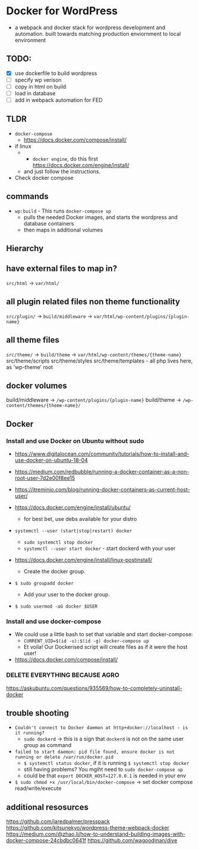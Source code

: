 # Docker for WordPress
- a webpack and docker stack for wordpress development and automation. built towards 
  matching production enviornment to local environment

## TODO:
- [x] use dockerfile to build wordpress
- [ ] specify wp verison
- [ ] copy in html on build
- [ ] load in database
- [ ] add in webpack automation for FED

## TLDR
- `docker-compose`
    - https://docs.docker.com/compose/install/
- if linux
    - + `docker engine`, do this first https://docs.docker.com/engine/install/
    - and just follow the instructions. 
- Check docker compose

## commands
- `wp:build` - This runs `docker-compose up`
    -  pulls the needed Docker images, and starts the wordpress and database containers
    - then maps in additional volumes

## Hierarchy
## have external files to map in?
`src/html` -> `var/html/`

## all plugin related files non theme functionality
`src/plugin/` -> `build/middleware` -> `var/html/wp-content/plugins/{plugin-name}`

## all theme files
`src/theme/` -> `build/theme` -> `var/html/wp-content/themes/{theme-name}`
src/theme/scripts
src/theme/styles
src/theme/templates - all php lives here, as 'wp-theme' root

## docker volumes
build/middleware -> `/wp-content/plugins/{plugin-name}`
build/theme -> `/wp-content/themes/{theme-name}/`

## Docker
### Install and use Docker on Ubuntu without sudo
- https://www.digitalocean.com/community/tutorials/how-to-install-and-use-docker-on-ubuntu-18-04
- https://medium.com/redbubble/running-a-docker-container-as-a-non-root-user-7d2e00f8ee15
- https://jtreminio.com/blog/running-docker-containers-as-current-host-user/

- https://docs.docker.com/engine/install/ubuntu/
    - for best bet, use debs available for your distro
- `systemctl --user (start|stop|restart) docker`
    - `sudo systemctl stop docker`
    - `systemctl --user start docker` - start dockerd with your user

- https://docs.docker.com/engine/install/linux-postinstall/
    - Create the docker group.
- `$ sudo groupadd docker`
    - Add your user to the docker group.
- `$ sudo usermod -aG docker $USER`

### Install and use docker-compose
- We could use a little bash to set that variable and start docker-compose:
    - `CURRENT_UID=$(id -u):$(id -g) docker-compose up`
    - Et voila! Our Dockerised script will create files as if it were the host user!
- https://docs.docker.com/compose/install/

### DELETE EVERYTHING BECAUSE AGRO
https://askubuntu.com/questions/935569/how-to-completely-uninstall-docker

## trouble shooting
-  `Couldn't connect to Docker daemon at http+docker://localhost - is it running?` 
    - `sudo dockerd` -> this is a sign that `dockerd` is not on the same user group as command
- `failed to start daemon: pid file found, ensure docker is not running or delete /var/run/docker.pid`
    - `$ systemctl status docker`, if it is running `$ systemctl stop docker`
    - still having problems? You mgiht need to `sudo docker-compose up`
    - could be that `export DOCKER_HOST=127.0.0.1` is needed in your env
- `$ sudo chmod +x /usr/local/bin/docker-compose` -> set docker compose read/write/execute

## additional resosurces
https://github.com/jaredpalmer/presspack
https://github.com/kitsunekyo/wordpress-theme-webpack-docker
https://medium.com/@zhao.li/how-to-understand-building-images-with-docker-compose-24cbdbc0641f
https://github.com/wagoodman/dive
